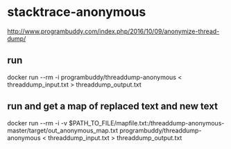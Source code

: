 # stacktrace-anonymous

http://www.programbuddy.com/index.php/2016/10/09/anonymize-thread-dump/

## run

docker run --rm -i programbuddy/threaddump-anonymous < threaddump_input.txt > threaddump_output.txt

## run and get a map of replaced text and new text

docker run --rm -i -v $PATH_TO_FILE/mapfile.txt:/threaddump-anonymous-master/target/out_anonymous_map.txt programbuddy/threaddump-anonymous < threaddump_input.txt > threaddump_output.txt
